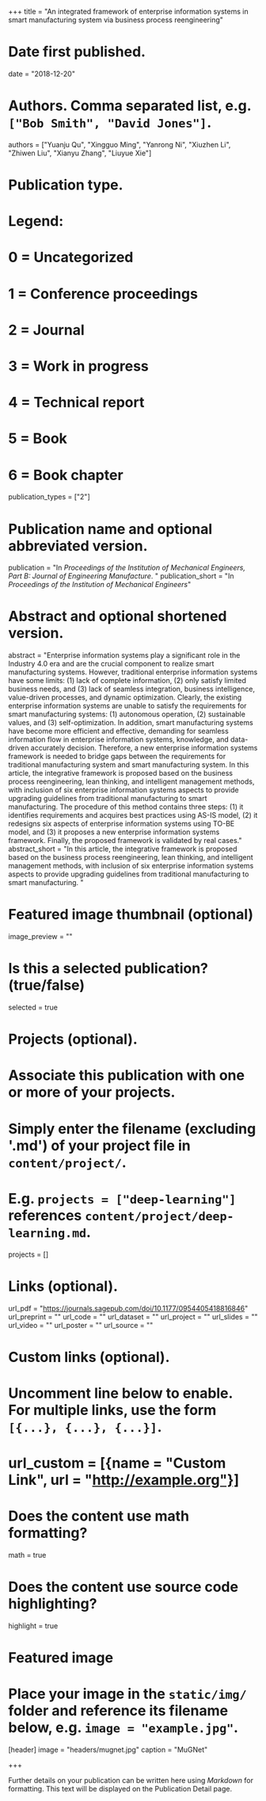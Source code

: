 +++
title = "An integrated framework of enterprise information systems in smart manufacturing system via business process reengineering"

# Date first published.
date = "2018-12-20"

# Authors. Comma separated list, e.g. `["Bob Smith", "David Jones"]`.
authors = ["Yuanju Qu", "Xingguo Ming", "Yanrong Ni", "Xiuzhen Li", "Zhiwen Liu", "Xianyu Zhang", "Liuyue Xie"]

# Publication type.
# Legend:
# 0 = Uncategorized
# 1 = Conference proceedings
# 2 = Journal
# 3 = Work in progress
# 4 = Technical report
# 5 = Book
# 6 = Book chapter
publication_types = ["2"]

# Publication name and optional abbreviated version.
publication = "In *Proceedings of the Institution of Mechanical Engineers, Part B: Journal of Engineering Manufacture*. "
publication_short = "In *Proceedings of the Institution of Mechanical Engineers*"

# Abstract and optional shortened version.
abstract = "Enterprise information systems play a significant role in the Industry 4.0 era and are the crucial component to realize smart manufacturing systems. However, traditional enterprise information systems have some limits: (1) lack of complete information, (2) only satisfy limited business needs, and (3) lack of seamless integration, business intelligence, value-driven processes, and dynamic optimization. Clearly, the existing enterprise information systems are unable to satisfy the requirements for smart manufacturing systems: (1) autonomous operation, (2) sustainable values, and (3) self-optimization. In addition, smart manufacturing systems have become more efficient and effective, demanding for seamless information flow in enterprise information systems, knowledge, and data-driven accurately decision. Therefore, a new enterprise information systems framework is needed to bridge gaps between the requirements for traditional manufacturing system and smart manufacturing system. In this article, the integrative framework is proposed based on the business process reengineering, lean thinking, and intelligent management methods, with inclusion of six enterprise information systems aspects to provide upgrading guidelines from traditional manufacturing to smart manufacturing. The procedure of this method contains three steps: (1) it identifies requirements and acquires best practices using AS-IS model, (2) it redesigns six aspects of enterprise information systems using TO-BE model, and (3) it proposes a new enterprise information systems framework. Finally, the proposed framework is validated by real cases."
abstract_short = "In this article, the integrative framework is proposed based on the business process reengineering, lean thinking, and intelligent management methods, with inclusion of six enterprise information systems aspects to provide upgrading guidelines from traditional manufacturing to smart manufacturing. "

# Featured image thumbnail (optional)
image_preview = ""

# Is this a selected publication? (true/false)
selected = true

# Projects (optional).
#   Associate this publication with one or more of your projects.
#   Simply enter the filename (excluding '.md') of your project file in `content/project/`.
#   E.g. `projects = ["deep-learning"]` references `content/project/deep-learning.md`.
projects = []

# Links (optional).
url_pdf = "https://journals.sagepub.com/doi/10.1177/0954405418816846"
url_preprint = ""
url_code = ""
url_dataset = ""
url_project = ""
url_slides = ""
url_video = ""
url_poster = ""
url_source = ""

# Custom links (optional).
#   Uncomment line below to enable. For multiple links, use the form `[{...}, {...}, {...}]`.
# url_custom = [{name = "Custom Link", url = "http://example.org"}]

# Does the content use math formatting?
math = true

# Does the content use source code highlighting?
highlight = true

# Featured image
# Place your image in the `static/img/` folder and reference its filename below, e.g. `image = "example.jpg"`.
[header]
image = "headers/mugnet.jpg"
caption = "MuGNet"

+++

Further details on your publication can be written here using *Markdown* for formatting. This text will be displayed on the Publication Detail page.
